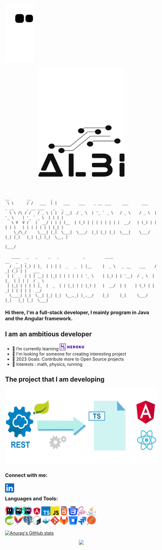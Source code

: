 ![Snake animation](https://github.com/albi23/albi23/blob/output/github-contribution-grid-snake.svg)

<p align="center">
    <img align="center" title="Logo" alt="Logo" width="285" height="180" src="https://raw.githubusercontent.com/albi23/albi23/81ab91fb4c7e146543be47be7113a8ae208e4e0d/logos/albi-white-transparent.svg#gh-dark-mode-only" />
  <img align="center" title="Logo" alt="Logo" width="285" height="180" src="https://raw.githubusercontent.com/albi23/albi23/0ef2e604b236cf525d3acc2e270f17582cbed970/logos/albi.svg#gh-light-mode-only" />
  
</p>

<br>
<br>

``` 
__        __         _                                                                           
 \ \      / /   ___  | |   ___    ___    _ __ ___     ___      ___    _ __      _ __ ___    _   _ 
  \ \ /\ / /   / _ \ | |  / __|  / _ \  | '_ ` _ \   / _ \    / _ \  | '_ \    | '_ ` _ \  | | | |
   \ V  V /   |  __/ | | | (__  | (_) | | | | | | | |  __/   | (_) | | | | |   | | | | | | | |_| |
    \_/\_/     \___| |_|  \___|  \___/  |_| |_| |_|  \___|    \___/  |_| |_|   |_| |_| |_|  \__, |
                                                                                            |___/ 
                                                                                            
   ____   _   _     _   _           _         ____                    __   _   _        
  / ___| (_) | |_  | | | |  _   _  | |__     |  _ \   _ __    ___    / _| (_) | |   ___ 
 | |  _  | | | __| | |_| | | | | | | '_ \    | |_) | | '__|  / _ \  | |_  | | | |  / _ \
 | |_| | | | | |_  |  _  | | |_| | | |_) |   |  __/  | |    | (_) | |  _| | | | | |  __/
  \____| |_|  \__| |_| |_|  \__,_| |_.__/    |_|     |_|     \___/  |_|   |_| |_|  \___| 
  ```
### Hi there, I'm a full-stack developer, I mainly program in Java and the Angular framework.

## I am an ambitious developer


- 📕 I’m currently learning <img title="heroku" title="Heroku" alt="heroku" width="80px" height="23px" src="https://raw.githubusercontent.com/albi23/albi23/b56e3e8a32cc5f2918e2fbfc7032c097c32768b0/logos/heroku.svg" />
- 👯 I'm looking for someone for creating interesting project
- 🥅 2023 Goals: Contribute more to Open Source projects
- 🎸 Interests : math, physics, running

## The project that I am developing

[<img title="spring-rest-2-ts" alt="spring-rest-2-ts" width="600px" height="250px" src="https://github.com/albi23/albi23/blob/master/logos/spring-rest-2-ts.png?raw=true" />][spring-generator]


### Connect with me:

[<img align="left" title="aolo23 | LinkedIn" alt="aolo23 | LinkedIn" width="30px" src="https://raw.githubusercontent.com/albi23/albi23/fb2881a5d75fdb52dd54c282173af8040f4ca7b4/logos/linkedin.svg" />][linkedin]

<br /> 

### Languages and Tools:

[<img align="left" title="Intellij Idea" alt="Intellij Idea" width="30px" height="30px" src="https://raw.githubusercontent.com/albi23/albi23/b05037ca1b26c9bf830e864dcaa39aed7de5b4d3/logos/icon-intellij-idea.svg" />][JetBrains]
[<img align="left" title="Webstorm" alt="Webstorm" width="30px" height="30px" src="https://raw.githubusercontent.com/albi23/albi23/b05037ca1b26c9bf830e864dcaa39aed7de5b4d3/logos/icon-webstorm.svg" />][JetBrains]
[<img align="left" title="DataGrip" alt="DataGrip" width="30px" height="30px" src="https://raw.githubusercontent.com/albi23/albi23/fb2881a5d75fdb52dd54c282173af8040f4ca7b4/logos/icon-datagrip.svg" />][JetBrains]
[<img align="left" title="Angular" alt="Angular" width="30px" height="30px" src="https://raw.githubusercontent.com/albi23/albi23/b05037ca1b26c9bf830e864dcaa39aed7de5b4d3/logos/angular.svg" />][web]
[<img align="left" title="TypeScript" alt="TypeScript" width="30px" height="30px" src="https://raw.githubusercontent.com/albi23/albi23/b05037ca1b26c9bf830e864dcaa39aed7de5b4d3/logos/typescript.svg" />][web]
[<img align="left" title="JavaScript" alt="JavaScript" width="30px" height="30px" src="https://raw.githubusercontent.com/albi23/albi23/b05037ca1b26c9bf830e864dcaa39aed7de5b4d3/logos/js.svg" />][web]
[<img align="left" title="HTML5" alt="HTML5" width="30px" height="30px" src="https://raw.githubusercontent.com/albi23/albi23/b05037ca1b26c9bf830e864dcaa39aed7de5b4d3/logos/html5.svg" />][web]
[<img align="left" title="CSS" alt="CSS" width="30px" height="30px" src="https://raw.githubusercontent.com/albi23/albi23/b05037ca1b26c9bf830e864dcaa39aed7de5b4d3/logos/CSS3.svg" />][web]
[<img align="left" title="SCSS" alt="SSS" width="30px" height="30px" src="https://raw.githubusercontent.com/albi23/albi23/7dc47490e502700a65638c172154a37c6290c6c2/logos/sass.svg" />][web]
[<img align="left" title="Java" alt="Java" width="30px" height="30px" src="https://raw.githubusercontent.com/albi23/albi23/b05037ca1b26c9bf830e864dcaa39aed7de5b4d3/logos/java.svg" />][web]
<br />

[<img align="left" title="Spring" alt="Spring" width="30px" height="30px" src="https://raw.githubusercontent.com/albi23/albi23/b05037ca1b26c9bf830e864dcaa39aed7de5b4d3/logos/spring.svg" />][web]
[<img align="left" title="Maven" alt="Maven" width="30px" height="30px" src="https://raw.githubusercontent.com/albi23/albi23/8874e8e8cd86ce77de82017cfdc512c3a66ef795/logos/apachemaven.svg" />][web]
[<img align="left" title="Postgres" alt="Postgres" width="30px" height="30px" src="https://raw.githubusercontent.com/albi23/albi23/b05037ca1b26c9bf830e864dcaa39aed7de5b4d3/logos/postgresql.svg" />][web]
[<img align="left" title="Bash" alt="Bash" width="30px" height="30px" src="https://raw.githubusercontent.com/albi23/albi23/b05037ca1b26c9bf830e864dcaa39aed7de5b4d3/logos/bash.svg" />][web]
[<img align="left" title="Docker" alt="Docker" width="30px" height="30px" src="https://raw.githubusercontent.com/albi23/albi23/fb2881a5d75fdb52dd54c282173af8040f4ca7b4/logos/docker.svg" />][web]
[<img align="left" title="Git" alt="Git" width="30px" height="30px" src="https://raw.githubusercontent.com/albi23/albi23/b05037ca1b26c9bf830e864dcaa39aed7de5b4d3/logos/git.svg" />][web]
[<img align="left" title="Gitlab" alt="Gitlab" width="30px" height="30px" src="https://github.com/albi23/albi23/blob/master/logos/gitlab.png?raw=true" />][web]
[<img align="left" title="BitBucket" alt="BitBucket" width="30px" height="30px" src="https://raw.githubusercontent.com/albi23/albi23/fb2881a5d75fdb52dd54c282173af8040f4ca7b4/logos/bitbucket.svg" />][web]
[<img align="left" title="Jira" alt="Jira" width="30px" height="30px" src="https://raw.githubusercontent.com/albi23/albi23/fb2881a5d75fdb52dd54c282173af8040f4ca7b4/logos/jira.svg" />][web]
[<img align="left" title="Postman" alt="Postman" width="30px" height="30px" src="https://raw.githubusercontent.com/albi23/albi23/b05037ca1b26c9bf830e864dcaa39aed7de5b4d3/logos/postman.svg" />][web]



<br />
<br />

[JetBrains]: https://www.jetbrains.com/
[linkedin]: https://www.linkedin.com/in/albert-piekielny/
[web]: https://github.com/blue-veery-gmbh/spring-rest-2-ts
[blue-veery]: https://blue-veery.com/
[spring-generator]: https://github.com/blue-veery-gmbh/spring-rest-2-ts

[![Anurag's GitHub stats](https://github-readme-stats.vercel.app/api?username=albi23&custom_title=albi23%20Stats%202023%3A%20)](https://github.com/anuraghazra/github-readme-stats)

<p align='center'>
<a href="https://hits.seeyoufarm.com"><img src="https://hits.seeyoufarm.com/api/count/incr/badge.svg?url=https%3A%2F%2Fgithub.com%2Falbi23&count_bg=%233D66C8&title_bg=%23232D4C7C&icon=github.svg&icon_color=%23E7E7E7&title=Visitor&edge_flat=false"/></a>
</p>
